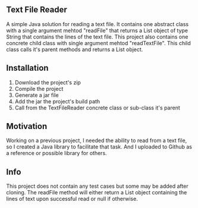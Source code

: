 <h2>Text File Reader</h2>
A simple Java solution for reading a text file. It contains one abstract class with a single argument mehtod "readFile" that returns a List object of type String that contains the lines of the text file. This project also contains one concrete child class with single argument mehtod "readTextFile". This child class calls it's parent methods and returns a List object.

<h2>Installation</h2>
<ol>
  <li>Download the project's zip</li>
  <li>Compile the project</li>
  <li>Generate a jar file</li>
  <li>Add the jar the project's build path</li>
  <li>Call from the TextFileReader concrete class or sub-class it's parent</li>
</ol>

<h2>Motivation</h2>
Working on a previous project, I needed the ability to read from a text file, so I created a Java library to facilitate that task. And I uploaded to Github as a reference or possible library for others.

<h2>Info</h2>
This project does not contain any test cases but some may be added after cloning. The readFile method will either return a List object containing the lines of text upon successful read or null if otherwise.

